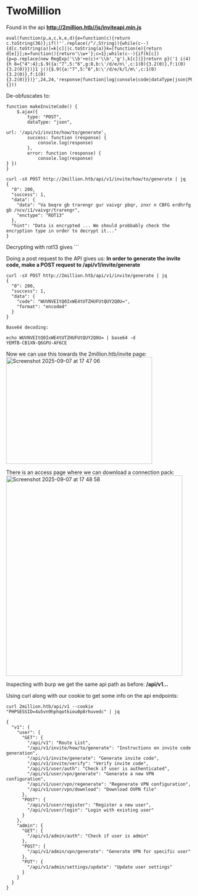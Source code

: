 # TwoMillion


Found in the api **http://2million.htb//js/inviteapi.min.js**

```
eval(function(p,a,c,k,e,d){e=function(c){return c.toString(36)};if(!''.replace(/^/,String)){while(c--){d[c.toString(a)]=k[c]||c.toString(a)}k=[function(e){return d[e]}];e=function(){return'\\w+'};c=1};while(c--){if(k[c]){p=p.replace(new RegExp('\\b'+e(c)+'\\b','g'),k[c])}}return p}('1 i(4){h 8={"4":4};$.9({a:"7",5:"6",g:8,b:\'/d/e/n\',c:1(0){3.2(0)},f:1(0){3.2(0)}})}1 j(){$.9({a:"7",5:"6",b:\'/d/e/k/l/m\',c:1(0){3.2(0)},f:1(0){3.2(0)}})}',24,24,'response|function|log|console|code|dataType|json|POST|formData|ajax|type|url|success|api/v1|invite|error|data|var|verifyInviteCode|makeInviteCode|how|to|generate|verify'.split('|'),0,{}))
```

De-obfuscates to:

```
function makeInviteCode() {
    $.ajax({
        type: "POST",
        dataType: "json",
 
url: '/api/v1/invite/how/to/generate',
        success: function (response) {
            console.log(response)
        },
        error: function (response) {
            console.log(response)
} })
}
```
```
curl -sX POST http://2million.htb/api/v1/invite/how/to/generate | jq
{
  "0": 200,
  "success": 1,
  "data": {
    "data": "Va beqre gb trarengr gur vaivgr pbqr, znxr n CBFG erdhrfg gb /ncv/i1/vaivgr/trarengr",
    "enctype": "ROT13"
  },
  "hint": "Data is encrypted ... We should probbably check the encryption type in order to decrypt it..."
}

```

Decrypting with rot13 gives ```


Doing a post request to the API gives us: **In order to generate the invite code, make a POST request to /api/v1/invite/generate**

```
curl -sX POST http://2million.htb/api/v1/invite/generate | jq
{
  "0": 200,
  "success": 1,
  "data": {
    "code": "WUVNVEItQ0IxWE4tUTZHUFUtQUY2Q0U=",
    "format": "encoded"
  }
}

Base64 decoding:
```
```
echo WUVNVEItQ0IxWE4tUTZHUFUtQUY2Q0U= | base64 -d
YEMTB-CB1XN-Q6GPU-AF6CE
```

Now we can use this towards the 2million.htb/invite page:
<img width="396" height="289" alt="Screenshot 2025-09-07 at 17 47 06" src="https://github.com/user-attachments/assets/a7ef18a1-5770-4ed0-aa80-18b9f05e72f6" />

There is an access page where we can download a connection pack:
<img width="478" height="542" alt="Screenshot 2025-09-07 at 17 48 58" src="https://github.com/user-attachments/assets/17a22c18-067e-4e2b-906c-3151b659d946" />


Inspecting with burp we get the same api path as before: **/api/v1...**

Using curl along with our cookie to get some info on the api endpoints:

```
curl 2million.htb/api/v1 --cookie "PHPSESSID=4u5vn9hphqotkiou0p8rhuvedc" | jq

{
  "v1": {
    "user": {
      "GET": {
        "/api/v1": "Route List",
        "/api/v1/invite/how/to/generate": "Instructions on invite code generation",
        "/api/v1/invite/generate": "Generate invite code",
        "/api/v1/invite/verify": "Verify invite code",
        "/api/v1/user/auth": "Check if user is authenticated",
        "/api/v1/user/vpn/generate": "Generate a new VPN configuration",
        "/api/v1/user/vpn/regenerate": "Regenerate VPN configuration",
        "/api/v1/user/vpn/download": "Download OVPN file"
      },
      "POST": {
        "/api/v1/user/register": "Register a new user",
        "/api/v1/user/login": "Login with existing user"
      }
    },
    "admin": {
      "GET": {
        "/api/v1/admin/auth": "Check if user is admin"
      },
      "POST": {
        "/api/v1/admin/vpn/generate": "Generate VPN for specific user"
      },
      "PUT": {
        "/api/v1/admin/settings/update": "Update user settings"
      }
    }
  }
}
```








